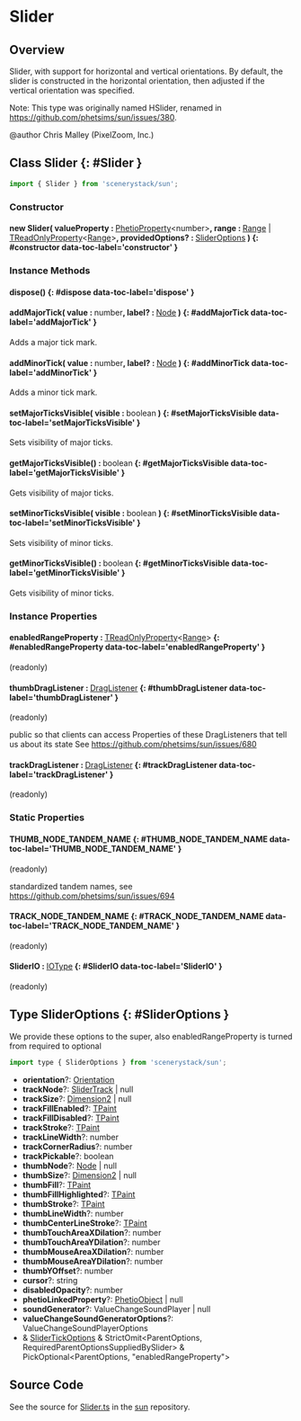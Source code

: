 # Slider

## Overview

Slider, with support for horizontal and vertical orientations. By default, the slider is constructed in the
horizontal orientation, then adjusted if the vertical orientation was specified.

Note: This type was originally named HSlider, renamed in https://github.com/phetsims/sun/issues/380.

@author Chris Malley (PixelZoom, Inc.)

## Class Slider {: #Slider }


```js
import { Slider } from 'scenerystack/sun';
```
### Constructor

#### new Slider( valueProperty : <span style="font-weight: 400;">[PhetioProperty](../axon/PhetioProperty.md)&lt;<span style="color: hsla(calc(var(--md-hue) + 180deg),80%,40%,1);">number</span>&gt;</span>, range : <span style="font-weight: 400;">[Range](../dot/Range.md) | [TReadOnlyProperty](../axon/TReadOnlyProperty.md)&lt;[Range](../dot/Range.md)&gt;</span>, providedOptions? : <span style="font-weight: 400;">[SliderOptions](../sun/Slider.md#SliderOptions)</span> ) {: #constructor data-toc-label='constructor' }

### Instance Methods

#### dispose() {: #dispose data-toc-label='dispose' }

#### addMajorTick( value : <span style="font-weight: 400;"><span style="color: hsla(calc(var(--md-hue) + 180deg),80%,40%,1);">number</span></span>, label? : <span style="font-weight: 400;">[Node](../scenery/Node.md)</span> ) {: #addMajorTick data-toc-label='addMajorTick' }

Adds a major tick mark.

#### addMinorTick( value : <span style="font-weight: 400;"><span style="color: hsla(calc(var(--md-hue) + 180deg),80%,40%,1);">number</span></span>, label? : <span style="font-weight: 400;">[Node](../scenery/Node.md)</span> ) {: #addMinorTick data-toc-label='addMinorTick' }

Adds a minor tick mark.

#### setMajorTicksVisible( visible : <span style="font-weight: 400;"><span style="color: hsla(calc(var(--md-hue) + 180deg),80%,40%,1);">boolean</span></span> ) {: #setMajorTicksVisible data-toc-label='setMajorTicksVisible' }

Sets visibility of major ticks.

#### getMajorTicksVisible() : <span style="font-weight: 400;"><span style="color: hsla(calc(var(--md-hue) + 180deg),80%,40%,1);">boolean</span></span> {: #getMajorTicksVisible data-toc-label='getMajorTicksVisible' }

Gets visibility of major ticks.

#### setMinorTicksVisible( visible : <span style="font-weight: 400;"><span style="color: hsla(calc(var(--md-hue) + 180deg),80%,40%,1);">boolean</span></span> ) {: #setMinorTicksVisible data-toc-label='setMinorTicksVisible' }

Sets visibility of minor ticks.

#### getMinorTicksVisible() : <span style="font-weight: 400;"><span style="color: hsla(calc(var(--md-hue) + 180deg),80%,40%,1);">boolean</span></span> {: #getMinorTicksVisible data-toc-label='getMinorTicksVisible' }

Gets visibility of minor ticks.

### Instance Properties

#### enabledRangeProperty : <span style="font-weight: 400;">[TReadOnlyProperty](../axon/TReadOnlyProperty.md)&lt;[Range](../dot/Range.md)&gt;</span> {: #enabledRangeProperty data-toc-label='enabledRangeProperty' }

(readonly)

#### thumbDragListener : <span style="font-weight: 400;">[DragListener](../scenery/DragListener.md)</span> {: #thumbDragListener data-toc-label='thumbDragListener' }

(readonly)

public so that clients can access Properties of these DragListeners that tell us about its state
See https://github.com/phetsims/sun/issues/680

#### trackDragListener : <span style="font-weight: 400;">[DragListener](../scenery/DragListener.md)</span> {: #trackDragListener data-toc-label='trackDragListener' }

(readonly)

### Static Properties

#### THUMB_NODE_TANDEM_NAME {: #THUMB_NODE_TANDEM_NAME data-toc-label='THUMB_NODE_TANDEM_NAME' }

(readonly)

standardized tandem names, see https://github.com/phetsims/sun/issues/694

#### TRACK_NODE_TANDEM_NAME {: #TRACK_NODE_TANDEM_NAME data-toc-label='TRACK_NODE_TANDEM_NAME' }

(readonly)

#### SliderIO : <span style="font-weight: 400;">[IOType](../tandem/IOType.md)</span> {: #SliderIO data-toc-label='SliderIO' }

(readonly)



## Type SliderOptions {: #SliderOptions }


We provide these options to the super, also enabledRangeProperty is turned from required to optional

```js
import type { SliderOptions } from 'scenerystack/sun';
```


- **orientation**?: [Orientation](../phet-core/Orientation.md)
- **trackNode**?: [SliderTrack](../sun/SliderTrack.md) | <span style="color: hsla(calc(var(--md-hue) + 180deg),80%,40%,1);">null</span>
- **trackSize**?: [Dimension2](../dot/Dimension2.md) | <span style="color: hsla(calc(var(--md-hue) + 180deg),80%,40%,1);">null</span>
- **trackFillEnabled**?: [TPaint](../scenery/TPaint.md)
- **trackFillDisabled**?: [TPaint](../scenery/TPaint.md)
- **trackStroke**?: [TPaint](../scenery/TPaint.md)
- **trackLineWidth**?: <span style="color: hsla(calc(var(--md-hue) + 180deg),80%,40%,1);">number</span>
- **trackCornerRadius**?: <span style="color: hsla(calc(var(--md-hue) + 180deg),80%,40%,1);">number</span>
- **trackPickable**?: <span style="color: hsla(calc(var(--md-hue) + 180deg),80%,40%,1);">boolean</span>
- **thumbNode**?: [Node](../scenery/Node.md) | <span style="color: hsla(calc(var(--md-hue) + 180deg),80%,40%,1);">null</span>
- **thumbSize**?: [Dimension2](../dot/Dimension2.md) | <span style="color: hsla(calc(var(--md-hue) + 180deg),80%,40%,1);">null</span>
- **thumbFill**?: [TPaint](../scenery/TPaint.md)
- **thumbFillHighlighted**?: [TPaint](../scenery/TPaint.md)
- **thumbStroke**?: [TPaint](../scenery/TPaint.md)
- **thumbLineWidth**?: <span style="color: hsla(calc(var(--md-hue) + 180deg),80%,40%,1);">number</span>
- **thumbCenterLineStroke**?: [TPaint](../scenery/TPaint.md)
- **thumbTouchAreaXDilation**?: <span style="color: hsla(calc(var(--md-hue) + 180deg),80%,40%,1);">number</span>
- **thumbTouchAreaYDilation**?: <span style="color: hsla(calc(var(--md-hue) + 180deg),80%,40%,1);">number</span>
- **thumbMouseAreaXDilation**?: <span style="color: hsla(calc(var(--md-hue) + 180deg),80%,40%,1);">number</span>
- **thumbMouseAreaYDilation**?: <span style="color: hsla(calc(var(--md-hue) + 180deg),80%,40%,1);">number</span>
- **thumbYOffset**?: <span style="color: hsla(calc(var(--md-hue) + 180deg),80%,40%,1);">number</span>
- **cursor**?: <span style="color: hsla(calc(var(--md-hue) + 180deg),80%,40%,1);">string</span>
- **disabledOpacity**?: <span style="color: hsla(calc(var(--md-hue) + 180deg),80%,40%,1);">number</span>
- **phetioLinkedProperty**?: [PhetioObject](../tandem/PhetioObject.md) | <span style="color: hsla(calc(var(--md-hue) + 180deg),80%,40%,1);">null</span>
- **soundGenerator**?: ValueChangeSoundPlayer | <span style="color: hsla(calc(var(--md-hue) + 180deg),80%,40%,1);">null</span>
- **valueChangeSoundGeneratorOptions**?: ValueChangeSoundPlayerOptions
- &amp; [SliderTickOptions](../sun/SliderTick.md#SliderTickOptions) &amp; StrictOmit&lt;ParentOptions, RequiredParentOptionsSuppliedBySlider&gt; &amp; PickOptional&lt;ParentOptions, "enabledRangeProperty"&gt;




## Source Code

See the source for [Slider.ts](https://github.com/phetsims/sun/blob/main/js/Slider.ts) in the [sun](https://github.com/phetsims/sun) repository.
